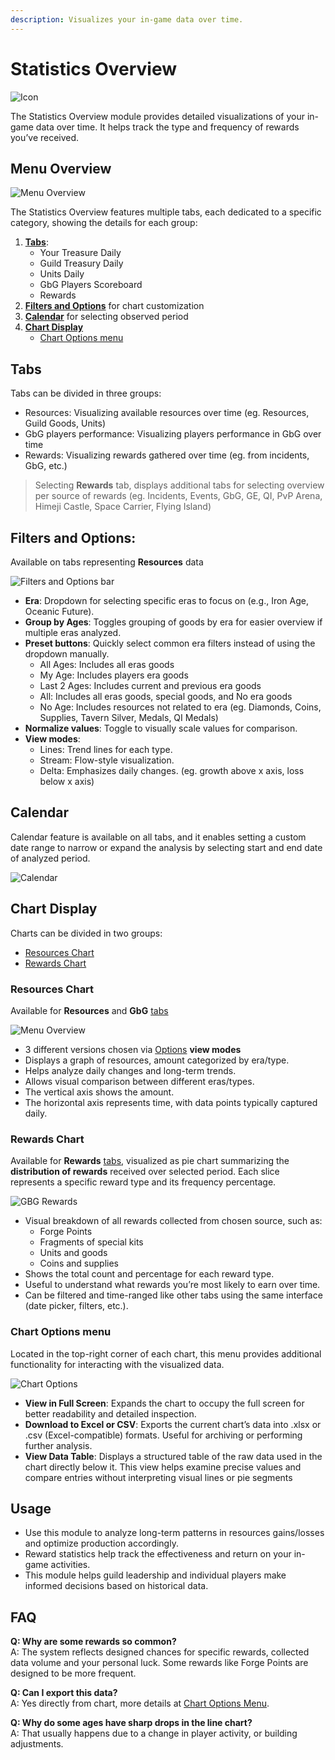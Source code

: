 ```yaml
---
description: Visualizes your in-game data over time.
---
```


# Statistics Overview

![Icon](./.images/icon.png)

The Statistics Overview module provides detailed visualizations of your in-game data over time. It helps track the type and frequency of rewards you’ve received.

## Menu Overview

![Menu Overview](./.images/menu-structure.png)

The Statistics Overview features multiple tabs, each dedicated to a specific category, showing the details for each group:

1. [**Tabs**](#tabs):
    - Your Treasure Daily
    - Guild Treasury Daily
    - Units Daily
    - GbG Players Scoreboard
    - Rewards
2. [**Filters and Options**](#filters-and-options) for chart customization
3. [**Calendar**](#calendar) for selecting observed period
4. [**Chart Display**](#chart-display)
    - [Chart Options menu](#chart-options-menu)

## Tabs

Tabs can be divided in three groups:
- Resources: Visualizing available resources over time (eg. Resources, Guild Goods, Units)
- GbG players performance: Visualizing players performance in GbG over time
- Rewards: Visualizing rewards gathered over time (eg. from incidents, GbG, etc.)

> Selecting **Rewards** tab, displays additional tabs for selecting overview per source of rewards (eg. Incidents, Events, GbG, GE, QI, PvP Arena, Himeji Castle, Space Carrier, Flying Island)

## **Filters and Options:**

Available on tabs representing **Resources** data

![Filters and Options bar](./.images/filters.png)
- **Era**: Dropdown for selecting specific eras to focus on (e.g., Iron Age, Oceanic Future).
- **Group by Ages**: Toggles grouping of goods by era for easier overview if multiple eras analyzed.
- **Preset buttons**: Quickly select common era filters instead of using the dropdown manually.
    - All Ages: Includes all eras goods
    - My Age: Includes players era goods
    - Last 2 Ages: Includes current and previous era goods
    - All: Includes all eras goods, special goods, and No era goods
    - No Age: Includes resources not related to era (eg. Diamonds, Coins, Supplies, Tavern Silver, Medals, QI Medals)
- **Normalize values**: Toggle to visually scale values for comparison.
- **View modes**:
  - Lines: Trend lines for each type.
  - Stream: Flow-style visualization.
  - Delta: Emphasizes daily changes. (eg. growth above x axis, loss below x axis)

## Calendar

Calendar feature is available on all tabs, and it enables setting a custom date range to narrow or expand the analysis by selecting start and end date of analyzed period.

![Calendar](./.images/calendar.png)

## Chart Display

Charts can be divided in two groups:
- [Resources Chart](#resources-chart)
- [Rewards Chart](#rewards-chart)

### Resources Chart

Available for **Resources** and **GbG** [tabs](#tabs)

![Menu Overview](./.images/menu-resources.png)

- 3 different versions chosen via [Options](#filters-and-options) **view modes**
- Displays a graph of resources, amount categorized by era/type.
- Helps analyze daily changes and long-term trends.
- Allows visual comparison between different eras/types.
- The vertical axis shows the amount.
- The horizontal axis represents time, with data points typically captured daily.

### Rewards Chart

Available for **Rewards** [tabs](#tabs), visualized as pie chart summarizing the **distribution of rewards** received over selected period. Each slice represents a specific reward type and its frequency percentage.

![GBG Rewards](./.images/menu-gbg.png)

- Visual breakdown of all rewards collected from chosen source, such as:
  - Forge Points
  - Fragments of special kits
  - Units and goods
  - Coins and supplies
- Shows the total count and percentage for each reward type.
- Useful to understand what rewards you’re most likely to earn over time.
- Can be filtered and time-ranged like other tabs using the same interface (date picker, filters, etc.).

### Chart Options menu

Located in the top-right corner of each chart, this menu provides additional functionality for interacting with the visualized data.

![Chart Options](./.images/chart-options.png)

- **View in Full Screen**: Expands the chart to occupy the full screen for better readability and detailed inspection.
- **Download to Excel or CSV**: Exports the current chart’s data into .xlsx or .csv (Excel-compatible) formats. Useful for archiving or performing further analysis.
- **View Data Table**: Displays a structured table of the raw data used in the chart directly below it. This view helps examine precise values and compare entries without interpreting visual lines or pie segments

## Usage

- Use this module to analyze long-term patterns in resources gains/losses and optimize production accordingly.
- Reward statistics help track the effectiveness and return on your in-game activities.
- This module helps guild leadership and individual players make informed decisions based on historical data.

## FAQ

**Q: Why are some rewards so common?**<br>
A: The system reflects designed chances for specific rewards, collected data volume and your personal luck. Some rewards like Forge Points are designed to be more frequent.

**Q: Can I export this data?**<br>
A: Yes directly from chart, more details at [Chart Options Menu](#chart-options-menu).

**Q: Why do some ages have sharp drops in the line chart?**<br>
A: That usually happens due to a change in player activity, or building adjustments.